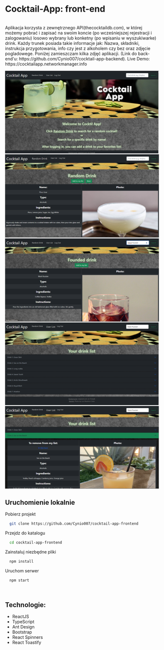 # Cocktail-App: front-end

<br/>
Aplikacja korzysta z zewnętrznego API(thecocktaildb.com), w której możemy pobrać i zapisać na swoim koncie (po wcześniejszej rejestracji i zalogowaniu) losowo wybrany lub konketny (po wpisaniu w wyszukiwarke) drink. Każdy trunek posiada takie informacje jak: Nazwa, składniki, instrukcja przygotowania, info czy jest z alkoholem czy bez oraz zdjęcie pogladowege. Poniżej zamieszczam kilka zdjęć aplikacji.
(Link do back-end'u: https://github.com/Cynio007/cocktail-app-backend).
Live Demo: https://cocktailapp.networkmanager.info
<br/>

![photo_1](./images/photo_1.png)
![photo_2](./images/photo_2.png)
![photo_3](./images/photo_3.png)
![photo_4](./images/photo_4.png)
![photo_5](./images/photo_5.png)
<br/>

## Uruchomienie lokalnie

Pobierz projekt

```bash
  git clone https://github.com/Cynio007/cocktail-app-frontend
```

Przejdz do katalogu

```bash
  cd cocktail-app-frontend
```

Zainstaluj niezbędne pliki

```bash
  npm install
```

Uruchom serwer

```bash
  npm start
```

<br/>

## Technologie:

- ReactJS
- TypeScript
- Ant Design
- Bootstrap
- React Spinners
- React Toastify
